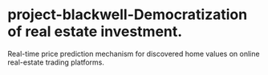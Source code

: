 # project-blackwell-Democratization of real estate investment.
Real-time price prediction mechanism for discovered home values on online real-estate trading platforms.
